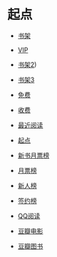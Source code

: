 # 起点


<div id = "首"></div>
<script src = "../js/首.js"></script>


* [书架](https://my.qidian.com/bookcase/)


* [VIP](https://my.qidian.com/bookcase/0)
* [书架2](https://my.qidian.com/bookcase/2))
* [书架3](https://my.qidian.com/bookcase/3)


* [免费](https://m.qidian.com/bookshelf/my?gid=14159146)
* [收费](https://m.qidian.com/bookshelf/my?gid=14159147)


* [最近阅读](https://m.qidian.com/bookshelf/history)
* [起点](https://www.qidian.com/)


* [新书月票榜](https://www.qidian.com/rank/yuepiao/chn0/month/)
* [月票榜](https://m.qidian.com/rank/yuepiao/)
* [新人榜](https://m.qidian.com/rank/newauthor/)
* [签约榜](https://m.qidian.com/rank/sign/)


* [QQ阅读](https://ubook.reader.qq.com/)


* [豆瓣电影](https://m.douban.com/movie/)
* [豆瓣图书](https://m.douban.com/book/)


<div id = "cmfu_book"></div>
<script src = "../js/起点.js"></script>

